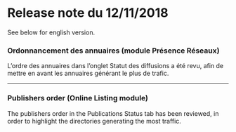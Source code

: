 # Release note du 12/11/2018

See below for english version.

### Ordonnancement des annuaires (module Présence Réseaux)
L’ordre des annuaires dans l’onglet Statut des diffusions a été revu, afin de mettre en avant les annuaires générant le plus de trafic.

---

### Publishers order (Online Listing module)
The publishers order in the Publications Status tab has been reviewed, in order to highlight the directories generating the most traffic.
